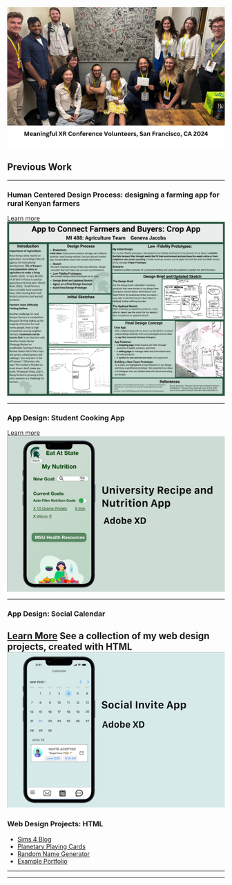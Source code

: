 
<img src="images/MXR2.png?raw=true"/>


## Previous Work
---
### Human Centered Design Process: designing a farming app for rural Kenyan farmers
[Learn more](/488.md)
<img src="images/488Poster.png?raw=true"/>

---
### App Design: Student Cooking App
[Learn more](/foodapp.md)
<img src="images/Universityapp.png?raw=true"/>

---
### App Design: Social Calendar
[Learn More](/webdesign.md)
See a collection of my web design projects, created with HTML 
<img src="images/socialinviteapp.png?raw=true"/>
---

### Web Design Projects: HTML

- [Sims 4 Blog](http://example.com/)
- [Planetary Playing Cards](http://example.com/)
- [Random Name Generator](http://example.com/)
- [Example Portfolio](http://example.com/)

---




---

